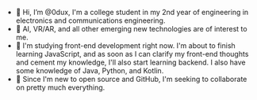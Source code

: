 - 👋 Hi, I’m @0dux, I'm a college student in my 2nd year of engineering in electronics and communications engineering.
- 👀 AI, VR/AR, and all other emerging new technologies are of interest to me.
- 🌱 I'm studying front-end development right now.
I'm about to finish learning JavaScript, and as soon as I can clarify my front-end thoughts and cement my knowledge, I'll also start learning backend.
I also have some knowledge of Java, Python, and Kotlin.
- 💞️ Since I'm new to open source and GitHub, I'm seeking to collaborate on pretty much everything.
